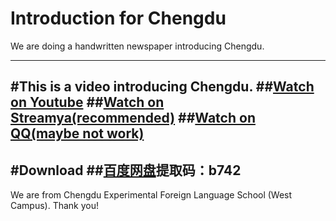 # Introduction for Chengdu

We are doing a handwritten newspaper introducing Chengdu. 

----
#This is a video introducing Chengdu.
##[Watch on Youtube](https://youtu.be/H6lA963ZiSM)
##[**Watch on Streamya(recommended)**](https://streamja.com/waBKz)
##[Watch on QQ(maybe not work)](http://user.qzone.qq.com/929778338/photo/V1174doO2I6t0M/NR8AVjZiQ1FBNU1qazNOemd6TXpnYXRsWmdYSVU2SEEhIQcAcGhvdG9neg!!/)
----
#Download
##[百度网盘](https://pan.baidu.com/s/1TmpXLknYCQbZvh8Qf8ntSQ)提取码：b742 
----
We are from Chengdu Experimental Foreign Language School (West Campus). 
Thank you!
